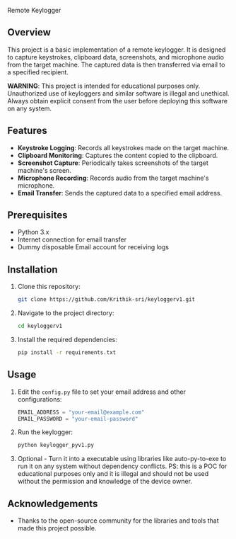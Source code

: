 Remote Keylogger

## Overview

This project is a basic implementation of a remote keylogger. It is designed to capture keystrokes, clipboard data, screenshots, and microphone audio from the target machine. The captured data is then transferred via email to a specified recipient.

**WARNING**: This project is intended for educational purposes only. Unauthorized use of keyloggers and similar software is illegal and unethical. Always obtain explicit consent from the user before deploying this software on any system.

## Features

- **Keystroke Logging**: Records all keystrokes made on the target machine.
- **Clipboard Monitoring**: Captures the content copied to the clipboard.
- **Screenshot Capture**: Periodically takes screenshots of the target machine's screen.
- **Microphone Recording**: Records audio from the target machine's microphone.
- **Email Transfer**: Sends the captured data to a specified email address.

## Prerequisites

- Python 3.x
- Internet connection for email transfer
- Dummy disposable Email account for receiving logs

## Installation

1. Clone this repository:
   ```bash
   git clone https://github.com/Krithik-sri/keyloggerv1.git
   ```
2. Navigate to the project directory:
   ```bash
   cd keyloggerv1
   ```
3. Install the required dependencies:
   ```bash
   pip install -r requirements.txt
   ```

## Usage

1. Edit the `config.py` file to set your email address and other configurations:
   ```python
   EMAIL_ADDRESS = "your-email@example.com"
   EMAIL_PASSWORD = "your-email-password"
   ```
2. Run the keylogger:
   ```bash
   python keylogger_pyv1.py
   ```
3. Optional - Turn it into a executable using libraries like auto-py-to-exe to run it on any system without dependency conflicts. PS: this is a POC for educational purposes only and it is illegal and should not be used without the permission and knowledge of the device owner.

## Acknowledgements

- Thanks to the open-source community for the libraries and tools that made this project possible.
